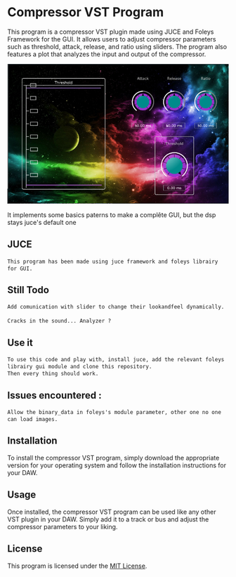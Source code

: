 # Compressor VST Program

This program is a compressor VST plugin made using JUCE and Foleys Framework for the GUI. It allows users to adjust compressor parameters such as threshold, attack, release, and ratio using sliders. The program also features a plot that analyzes the input and output of the compressor. 

![Application screenshot](./Source/resources/screenshot.PNG)

It implements some basics paterns to make a complête GUI, but the dsp stays juce's default one

## JUCE
    This program has been made using juce framework and foleys librairy for GUI.

## Still Todo
    Add comunication with slider to change their lookandfeel dynamically.
    
    Cracks in the sound... Analyzer ?

## Use it
    To use this code and play with, install juce, add the relevant foleys librairy gui module and clone this repository.
    Then every thing should work.

## Issues encountered :

    Allow the binary_data in foleys's module parameter, other one no one can load images.

## Installation

To install the compressor VST program, simply download the appropriate version for your operating system and follow the installation instructions for your DAW.

## Usage

Once installed, the compressor VST program can be used like any other VST plugin in your DAW. Simply add it to a track or bus and adjust the compressor parameters to your liking.

## License

This program is licensed under the [MIT License](LICENSE).
